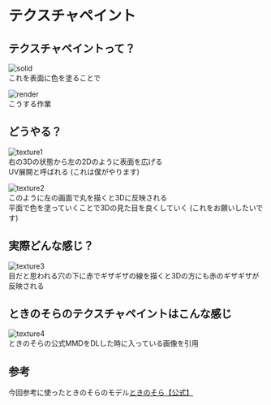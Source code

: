 # テクスチャペイント
  
## テクスチャペイントって？
  
![solid](https://user-images.githubusercontent.com/60653027/219849927-41e6c7c8-076b-4172-adbb-738b24807cb7.png)  
これを表面に色を塗ることで  
  
![render](https://user-images.githubusercontent.com/60653027/219849832-fda7a408-7abd-49eb-828e-ff768d9d8e60.png)  
こうする作業  
  
## どうやる？
  
![texture1](https://user-images.githubusercontent.com/60653027/219849846-8920804f-c0c0-49dd-9557-db5504be0be5.png)  
右の3Dの状態から左の2Dのように表面を広げる  
UV展開と呼ばれる
(これは僕がやります)  

![texture2](https://user-images.githubusercontent.com/60653027/219849841-68ecbcfe-3743-463e-94af-d1e4bdb6a1af.png)  
このように左の画面で丸を描くと3Dに反映される  
平面で色を塗っていくことで3Dの見た目を良くしていく
(これをお願いしたいです)

## 実際どんな感じ？
![texture3](https://user-images.githubusercontent.com/60653027/219849847-017ae298-8cab-4536-9460-64edd1c2a6d5.png)  
目だと思われる穴の下に赤でギザギザの線を描くと3Dの方にも赤のギザギザが反映される

## ときのそらのテクスチャペイントはこんな感じ
![texture4](https://user-images.githubusercontent.com/60653027/219849952-db7113b2-ad7c-4794-8717-971fe0c08f91.png)  
ときのそらの公式MMDをDLした時に入っている画像を引用

## 参考
今回参考に使ったときのそらのモデル[ときのそら【公式】](https://3d.nicovideo.jp/works/td63641)
